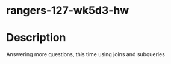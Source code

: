 # rangers-127-wk5d3-hw

# Description
Answering more questions, this time using joins and subqueries
